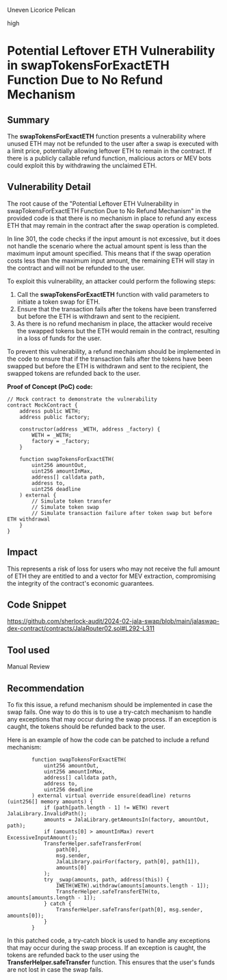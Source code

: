 Uneven Licorice Pelican

high

# Potential Leftover ETH Vulnerability in swapTokensForExactETH Function Due to No Refund Mechanism

## Summary
 The **swapTokensForExactETH** function presents a vulnerability where unused ETH may not be refunded to the user after a swap is executed with a limit price, potentially allowing leftover ETH to remain in the contract. If there is a publicly callable refund function, malicious actors or MEV bots could exploit this by withdrawing the unclaimed ETH.
## Vulnerability Detail
The root cause of the "Potential Leftover ETH Vulnerability in swapTokensForExactETH Function Due to No Refund Mechanism" in the provided code is that there is no mechanism in place to refund any excess ETH that may remain in the contract after the swap operation is completed.

In line 301, the code checks if the input amount is not excessive, but it does not handle the scenario where the actual amount spent is less than the maximum input amount specified. This means that if the swap operation costs less than the maximum input amount, the remaining ETH will stay in the contract and will not be refunded to the user.

To exploit this vulnerability, an attacker could perform the following steps:

1. Call the **swapTokensForExactETH** function with valid parameters to initiate a token swap for ETH.
2. Ensure that the transaction fails after the tokens have been transferred but before the ETH is withdrawn and sent to the recipient.
3. As there is no refund mechanism in place, the attacker would receive the swapped tokens but the ETH would remain in the contract, resulting in a loss of funds for the user.

To prevent this vulnerability, a refund mechanism should be implemented in the code to ensure that if the transaction fails after the tokens have been swapped but before the ETH is withdrawn and sent to the recipient, the swapped tokens are refunded back to the user.

**Proof of Concept (PoC) code:**

```solidity
// Mock contract to demonstrate the vulnerability
contract MockContract {
    address public WETH;
    address public factory;

    constructor(address _WETH, address _factory) {
        WETH = _WETH;
        factory = _factory;
    }

    function swapTokensForExactETH(
        uint256 amountOut,
        uint256 amountInMax,
        address[] calldata path,
        address to,
        uint256 deadline
    ) external {
        // Simulate token transfer
        // Simulate token swap
        // Simulate transaction failure after token swap but before ETH withdrawal
    }
}
```

## Impact
This represents a risk of loss for users who may not receive the full amount of ETH they are entitled to and a vector for MEV extraction, compromising the integrity of the contract's economic guarantees.
## Code Snippet
https://github.com/sherlock-audit/2024-02-jala-swap/blob/main/jalaswap-dex-contract/contracts/JalaRouter02.sol#L292-L311
## Tool used

Manual Review

## Recommendation
To fix this issue, a refund mechanism should be implemented in case the swap fails. One way to do this is to use a try-catch mechanism to handle any exceptions that may occur during the swap process. If an exception is caught, the tokens should be refunded back to the user.

Here is an example of how the code can be patched to include a refund mechanism:

```solidity
        function swapTokensForExactETH(
            uint256 amountOut,
            uint256 amountInMax,
            address[] calldata path,
            address to,
            uint256 deadline
        ) external virtual override ensure(deadline) returns (uint256[] memory amounts) {
            if (path[path.length - 1] != WETH) revert JalaLibrary.InvalidPath();
            amounts = JalaLibrary.getAmountsIn(factory, amountOut, path);
            if (amounts[0] > amountInMax) revert ExcessiveInputAmount();
            TransferHelper.safeTransferFrom(
                path[0],
                msg.sender,
                JalaLibrary.pairFor(factory, path[0], path[1]),
                amounts[0]
            );
            try _swap(amounts, path, address(this)) {
                IWETH(WETH).withdraw(amounts[amounts.length - 1]);
                TransferHelper.safeTransferETH(to, amounts[amounts.length - 1]);
            } catch {
                TransferHelper.safeTransfer(path[0], msg.sender, amounts[0]);
            }
        }
```
In this patched code, a try-catch block is used to handle any exceptions that may occur during the swap process. If an exception is caught, the tokens are refunded back to the user using the **TransferHelper.safeTransfer** function. This ensures that the user's funds are not lost in case the swap fails.